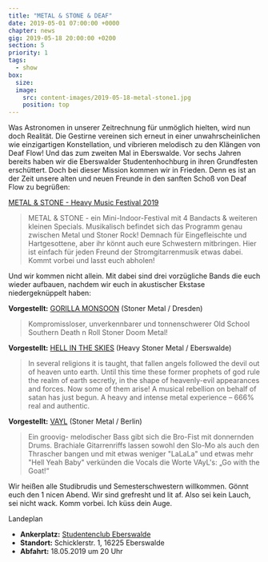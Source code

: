 ```yaml
---
title: "METAL & STONE & DEAF"
date: 2019-05-01 07:00:00 +0000
chapter: news
gig: 2019-05-18 20:00:00 +0200
section: 5
priority: 1
tags:
  - show
box:
  size:
  image:
    src: content-images/2019-05-18-metal-stone1.jpg
    position: top
---
```


Was Astronomen in unserer Zeitrechnung für unmöglich hielten, wird nun doch Realität.
Die Gestirne vereinen sich erneut in einer unwahrscheinlichen wie einzigartigen Konstellation, und vibrieren melodisch zu den Klängen von Deaf Flow!
Und das zum zweiten Mal in Eberswalde.
Vor sechs Jahren bereits haben wir die Eberswalder Studentenhochburg in ihren Grundfesten erschüttert.
Doch bei dieser Mission kommen wir in Frieden.
Denn es ist an der Zeit unsere alten und neuen Freunde in den sanften Schoß von Deaf Flow zu begrüßen:

[METAL & STONE - Heavy Music Festival 2019](https://www.facebook.com/events/378452676325840)
> METAL & STONE - ein Mini-Indoor-Festival mit 4 Bandacts & weiteren kleinen Specials.
Musikalisch befindet sich das Programm genau zwischen Metal und Stoner Rock!
Demnach für Eingefleischte und Hartgesottene, aber ihr könnt auch eure Schwestern mitbringen.
Hier ist einfach für jeden Freund der Stromgitarrenmusik etwas dabei.
Kommt vorbei und lasst euch abholen!

Und wir kommen nicht allein.
Mit dabei sind drei vorzügliche Bands die euch wieder aufbauen, nachdem wir euch in akustischer Ekstase niedergeknüppelt haben:

**Vorgestellt:** [GORILLA MONSOON](https://www.facebook.com/gorillamonsoonhellrockinc) (Stoner Metal / Dresden)
> Kompromissloser, unverkennbarer und tonnenschwerer Old School Southern Death n Roll Stoner Doom Metal!

**Vorgestellt:** [HELL IN THE SKIES](https://www.facebook.com/hellintheskies/) (Heavy Stoner Metal / Eberswalde)
> In several religions it is taught, that fallen angels followed the devil out of heaven unto earth. Until this time these former prophets of god rule the realm of earth secretly, in the shape of heavenly-evil appearances and forces. Now some of them arise! A musical rebellion on behalf of satan has just begun. A heavy and intense metal experience – 666% real and authentic.

**Vorgestellt:** [VAYL](https://www.facebook.com/vaylrock) (Stoner Metal / Berlin)
> Ein groovig- melodischer Bass gibt sich die Bro-Fist mit donnernden Drums.
Brachiale Gitarrenriffs lassen sowohl den Slo-Mo als auch den Thrascher bangen
und mit etwas weniger "LaLaLa" und etwas mehr "Hell Yeah Baby"
verkünden die Vocals die Worte VAyL's:
„Go with the Goat!“

Wir heißen alle Studibrudis und Semesterschwestern willkommen.
Gönnt euch den 1 nicen Abend.
Wir sind grefresht und lit af.
Also sei kein Lauch, sei nicht wack.
Komm vorbei.
Ich küss dein Auge.

Landeplan
* **Ankerplatz:** [Studentenclub Eberswalde](https://www.facebook.com/studentenclub.ew/)
* **Standort:** Schicklerstr. 1, 16225 Eberswalde
* **Abfahrt:** 18.05.2019 um 20 Uhr
